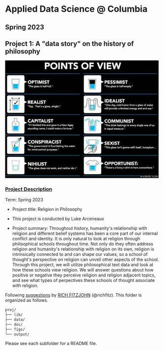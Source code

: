 # Applied Data Science @ Columbia
## Spring 2023
## Project 1: A "data story" on the history of philosophy

<img src="figs/100126-the-glass.jpeg" width="500">

### [Project Description](doc/)

Term: Spring 2023

+ Project title: Religion in Philosophy
+ This project is conducted by Luke Arceneaux

+ Project summary: Throughout history, humanity's relationship with religion and different belief systems has been a core part of our internal conflict and identity. It is only natural to look at religion through philisophical schools throughout time. Not only do they often address religion and humanity's relationship with religion on its own, religion is intrinsically connected to and can shape our values, so a school of thought's perspective on religion can unveil other aspects of the school. Through this project, we will utilize philosophical text data and look at how these schools view religion. We will answer questions about how positive or negative they perceive religion and religion adjacent topics, and see what types of perpectives these schools of thought associate with religion.

Following [suggestions](http://nicercode.github.io/blog/2013-04-05-projects/) by [RICH FITZJOHN](http://nicercode.github.io/about/#Team) (@richfitz). This folder is organized as follows.

```
proj/
├── lib/
├── data/
├── doc/
├── figs/
└── output/
```

Please see each subfolder for a README file.
